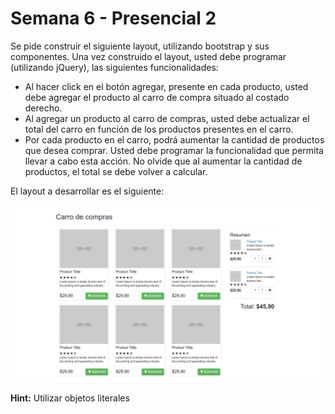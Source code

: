 # Semana 6 - Presencial 2

Se pide construir el siguiente layout, utilizando bootstrap y sus componentes. 
Una vez construido el layout, usted debe programar (utilizando jQuery), las siguientes funcionalidades:
* Al hacer click en el botón agregar, presente en cada producto, usted debe agregar el producto al carro de compra situado al costado derecho.
* Al agregar un producto al carro de compras, usted debe actualizar el total del carro en función de los productos presentes en el carro.
* Por cada producto en el carro, podrá aumentar la cantidad de productos que desea comprar. Usted debe programar la funcionalidad que permita llevar a cabo esta acción. No olvide que al aumentar la cantidad de productos, el total se debe volver a calcular.

El layout a desarrollar es el siguiente:

![alt text](src/images/semana_6_presencial_2.png "Ejercicio presencial 2")

__Hint:__ Utilizar objetos literales
